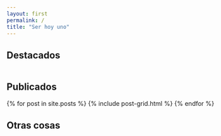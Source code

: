 ```yaml
---
layout: first
permalink: /
title: "Ser hoy uno"
---
```


## Destacados

<div class="tiles" style="overflow: hidden">

</div><!-- /.tiles -->

## Publicados

<div class="tiles" style="overflow: hidden">
{% for post in site.posts %}
	{% include post-grid.html %}
{% endfor %}
</div><!-- /.tiles -->

## Otras cosas
